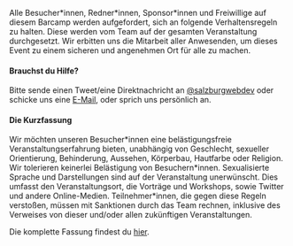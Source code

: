 Alle Besucher\*innen, Redner\*innen, Sponsor\*innen und Freiwillige auf diesem Barcamp werden aufgefordert, sich an folgende Verhaltensregeln zu halten. Diese werden vom Team auf der gesamten Veranstaltung durchgesetzt. Wir erbitten uns die Mitarbeit aller Anwesenden, um dieses Event zu einem sicheren und angenehmen Ort für alle zu machen.

#### Brauchst du Hilfe?

Bitte sende einen Tweet/eine Direktnachricht an [@salzburgwebdev](https://twitter.com/salzburgwebdev) oder schicke uns eine [E-Mail](mailto:#{email}), oder sprich uns persönlich an.

#### Die Kurzfassung

Wir möchten unseren Besucher\*innen eine belästigungsfreie Veranstaltungserfahrung bieten, unabhängig von Geschlecht, sexueller Orientierung, Behinderung, Aussehen, Körperbau, Hautfarbe oder Religion. Wir tolerieren keinerlei Belästigung von Besuchern\*innen. Sexualisierte Sprache und Darstellungen sind auf der Veranstaltung unerwünscht. Dies umfasst den Veranstaltungsort, die Vorträge und Workshops, sowie Twitter und andere Online-Medien. Teilnehmer*innen, die gegen diese Regeln verstoßen, müssen mit Sanktionen durch das Team rechnen, inklusive des Verweises von dieser und/oder allen zukünftigen Veranstaltungen.

Die komplette Fassung findest du <a href='#cocModal' data-toggle='modal'>hier</a>.
